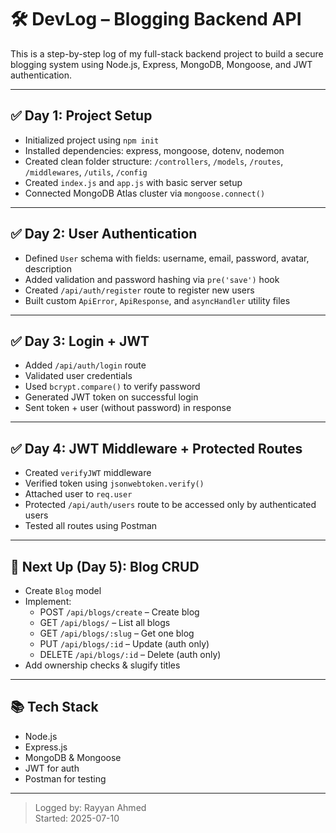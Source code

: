 # 🛠️ DevLog – Blogging Backend API

This is a step-by-step log of my full-stack backend project to build a secure blogging system using Node.js, Express, MongoDB, Mongoose, and JWT authentication.

---

## ✅ Day 1: Project Setup

- Initialized project using `npm init`
- Installed dependencies: express, mongoose, dotenv, nodemon
- Created clean folder structure: `/controllers`, `/models`, `/routes`, `/middlewares`, `/utils`, `/config`
- Created `index.js` and `app.js` with basic server setup
- Connected MongoDB Atlas cluster via `mongoose.connect()`

---

## ✅ Day 2: User Authentication

- Defined `User` schema with fields: username, email, password, avatar, description
- Added validation and password hashing via `pre('save')` hook
- Created `/api/auth/register` route to register new users
- Built custom `ApiError`, `ApiResponse`, and `asyncHandler` utility files

---

## ✅ Day 3: Login + JWT

- Added `/api/auth/login` route
- Validated user credentials
- Used `bcrypt.compare()` to verify password
- Generated JWT token on successful login
- Sent token + user (without password) in response

---

## ✅ Day 4: JWT Middleware + Protected Routes

- Created `verifyJWT` middleware
- Verified token using `jsonwebtoken.verify()`
- Attached user to `req.user`
- Protected `/api/auth/users` route to be accessed only by authenticated users
- Tested all routes using Postman

---

## 📌 Next Up (Day 5): Blog CRUD

- Create `Blog` model
- Implement:
  - POST `/api/blogs/create` – Create blog
  - GET `/api/blogs/` – List all blogs
  - GET `/api/blogs/:slug` – Get one blog
  - PUT `/api/blogs/:id` – Update (auth only)
  - DELETE `/api/blogs/:id` – Delete (auth only)
- Add ownership checks & slugify titles

---

## 📚 Tech Stack

- Node.js
- Express.js
- MongoDB & Mongoose
- JWT for auth
- Postman for testing

---

> Logged by: Rayyan Ahmed  
> Started: 2025-07-10
